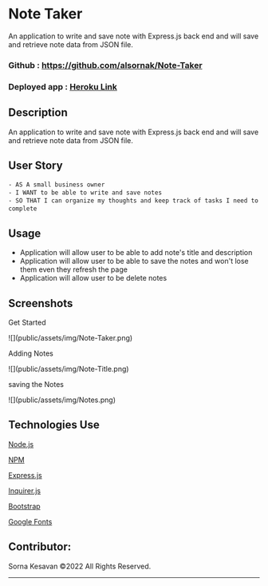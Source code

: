 # Note Taker
An application to write and save note with Express.js back end and will save and retrieve note data from JSON file.

### Github : https://github.com/alsornak/Note-Taker

### Deployed app : <a href="https://pure-anchorage-33232.herokuapp.com/" target="_blank">Heroku Link</a>


## Description
An application to write and save note with Express.js back end and will save and retrieve note data from JSON file.

## User Story
```
- AS A small business owner
- I WANT to be able to write and save notes
- SO THAT I can organize my thoughts and keep track of tasks I need to complete
```


## Usage
- Application will allow user to be able to add note's title and description
- Application will allow user to be able to save the notes and won't lose them even they refresh the page
- Application will allow user to be delete notes


## Screenshots
<p> Get Started </p>
![](public/assets/img/Note-Taker.png)
<p> Adding Notes </p>
![](public/assets/img/Note-Title.png)
<p> saving the Notes </p>
![](public/assets/img/Notes.png)


## Technologies Use
<p><a href="https://nodejs.org/">Node.js</a></p>
<p><a href="https://www.npmjs.com/">NPM</a></p>
<p><a href="https://www.npmjs.com/package/express">Express.js</a></p>
<p><a href="https://www.npmjs.com/package/inquirer">Inquirer.js</a></p>
<p><a href="https://getbootstrap.com/">Bootstrap</a></p>
<p><a href="https://fonts.google.com/">Google Fonts</a></p>


## Contributor:
Sorna Kesavan ©2022 All Rights Reserved.
- - -
